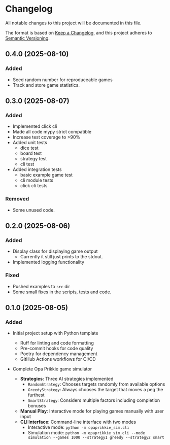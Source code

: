 # Changelog

All notable changes to this project will be documented in this file.

The format is based on [Keep a Changelog](https://keepachangelog.com/en/1.0.0/), and this project adheres to [Semantic Versioning](https://semver.org/spec/v2.0.0.html).

## 0.4.0 (2025-08-10)

### Added

- Seed random number for reproduceable games
- Track and store game statistics.

## 0.3.0 (2025-08-07)

### Added

- Implemented click cli
- Made all code mypy strict compatible
- Increase test coverage to >90%
- Added unit tests
  - dice test
  - board test
  - strategy test
  - cli test
- Added integration tests
  - basic example game test
  - cli module tests
  - click cli tests

### Removed

- Some unused code.

## 0.2.0 (2025-08-06)

### Added

- Display class for displaying game output
  - Currently it still just prints to the stdout.
- Implemented logging functionality

### Fixed

- Pushed examples to `src` dir
- Some small fixes in the scripts, tests and code.

## 0.1.0 (2025-08-05)

### Added

- Initial project setup with Python template
  - Ruff for linting and code formatting
  - Pre-commit hooks for code quality
  - Poetry for dependency management
  - GitHub Actions workflows for CI/CD

- Complete Opa Prikkie game simulator
  - **Strategies**: Three AI strategies implemented
    - `RandomStrategy`: Chooses targets randomly from available options
    - `GreedyStrategy`: Always chooses the target that moves a peg the furthest
    - `SmartStrategy`: Considers multiple factors including completion bonuses
  - **Manual Play**: Interactive mode for playing games manually with user input
  - **CLI Interface**: Command-line interface with two modes
    - Interactive mode: `python -m opaprikkie_sim.cli`
    - Simulation mode: `python -m opaprikkie_sim.cli --mode simulation --games 1000 --strategy1 greedy --strategy2 smart`
